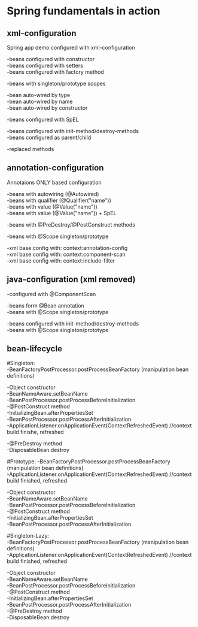 # Spring fundamentals in action

## xml-configuration  
Spring app demo configured with xml-configuration  

-beans configured with constructor  
-beans configured with setters  
-beans configured with factory method  

-beans with singleton/prototype scopes  

-bean auto-wired by type  
-bean auto-wired by name  
-bean auto-wired by constructor  

-beans configured with SpEL 
 
-beans configured with init-method/destroy-methods  
-beans configured as parent/child  

-replaced methods  

## annotation-configuration   
Annotaions ONLY based configuration  

-beans with autowiring (@Autowired)  
-beans with qualifier (@Qualifier("name"))  
-beans with value (@Value("name"))  
-beans with value (@Value("name")) + SpEL  

-beans with @PreDestroy/@PostConstruct methods

-beans with @Scope singleton/prototype

-xml base config with: context:annotation-config  
-xml base config with: context:component-scan  
-xml base config with: context:include-filter 

## java-configuration (xml removed)
 
-configured with @ComponentScan

-beans form @Bean annotation  
-beans with @Scope singleton/prototype
 
-beans configured with init-method/destroy-methods  
-beans with @Scope singleton/prototype  

## bean-lifecycle     

#Singleton:  
-BeanFactoryPostProcessor.postProcessBeanFactory (manipulation bean definitions)  

-Object constructor  
-BeanNameAware.setBeanName  
-BeanPostProcessor.postProcessBeforeInitialization  
-@PostConstruct method  
-InitializingBean.afterPropertiesSet  
-BeanPostProcessor.postProcessAfterInitialization  
-ApplicationListener.onApplicationEvent(ContextRefreshedEvent) //context build finishe, refreshed  

-@PreDestroy method  
-DisposableBean.destroy  

#Prototype:
-BeanFactoryPostProcessor.postProcessBeanFactory (manipulation bean definitions)  
-ApplicationListener.onApplicationEvent(ContextRefreshedEvent) //context build finished, refreshed  

-Object constructor  
-BeanNameAware.setBeanName  
-BeanPostProcessor.postProcessBeforeInitialization  
-@PostConstruct method  
-InitializingBean.afterPropertiesSet  
-BeanPostProcessor.postProcessAfterInitialization  

#Singleton-Lazy:  
-BeanFactoryPostProcessor.postProcessBeanFactory (manipulation bean definitions)  
-ApplicationListener.onApplicationEvent(ContextRefreshedEvent) //context build finished, refreshed  

-Object constructor  	
-BeanNameAware.setBeanName  
-BeanPostProcessor.postProcessBeforeInitialization  
-@PostConstruct method  
-InitializingBean.afterPropertiesSet  
-BeanPostProcessor.postProcessAfterInitialization  
-@PreDestroy method  
-DisposableBean.destroy  
